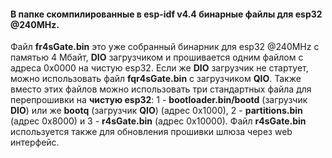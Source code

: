 #### В папке скомпилированные  в esp-idf v4.4 бинарные файлы для esp32 @240MHz.</br> 
Файл **fr4sGate.bin** это уже собранный бинарник для esp32 @240MHz с памятью 4 Мбайт, **DIO** загрузчиком и прошивается одним файлом с адреса 0x0000 на чистую esp32. Если же **DIO** загрузчик не стартует, можно использовать файл **fqr4sGate.bin** с загрузчиком **QIO**. Также вместо этих файлов можно использовать три стандартных файла для перепрошивки на **чистую esp32**: 1 - **bootloader.bin/bootd** (загрузчик **DIO**) или же **bootq** (загрузчик **QIO**) (адрес 0x1000), 2 - **partitions.bin** (адрес 0x8000) и 3 - **r4sGate.bin** (адрес 0x10000).  Файл **r4sGate.bin** используется также для обновления прошивки шлюза через web интерфейс.
